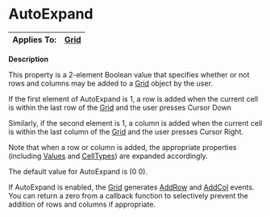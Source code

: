 



<h1 class="heading"><span class="name">AutoExpand</span></h1>

| Applies To: | [Grid](./grid.md) |
| --- | ---  |


**Description**


This property is a 2-element Boolean value that specifies whether or not rows and columns may be added to a [Grid](./grid.md) object by the user.


If the first element of AutoExpand is 1, a row is added when the current cell is within the last row of the [Grid](./grid.md) and the user presses Cursor Down


Similarly, if the second element is 1, a column is added when the current cell is within the last column of the [Grid](./grid.md) and the user presses Cursor Right.


Note that when a row or column is added, the appropriate properties (including [Values](values.md) and [CellTypes](CellTypes.htm)) are expanded accordingly.


The default value for AutoExpand is (0 0).


If AutoExpand is enabled, the [Grid](./grid.md) generates [AddRow](./addrow.md) and [AddCol](./addcol.md) events. You can return a zero from a callback function to selectively prevent the addition of rows and columns if appropriate.



